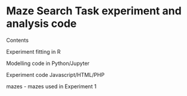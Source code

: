 # Maze Search Task experiment and analysis code

Contents

Experiment fitting in R

Modelling code in Python/Jupyter

Experiment code Javascript/HTML/PHP

mazes - mazes used in Experiment 1
